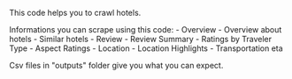 This code helps you to crawl hotels.

Informations you can scrape using this code:
    - Overview
        - Overview about hotels
        - Similar hotels
    - Review
        - Review Summary
        - Ratings by Traveler Type
        - Aspect Ratings
    - Location
        - Location Highlights
        - Transportation eta

Csv files in "outputs" folder give you what you can expect.